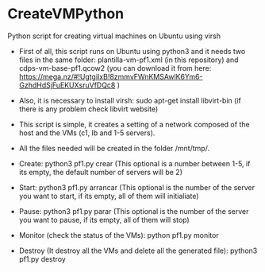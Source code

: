# CreateVMPython
Python script for creating virtual machines on Ubuntu using virsh

- First of all, this script runs on Ubuntu using python3 and it needs two files in the same folder: plantilla-vm-pf1.xml (in this repository) and cdps-vm-base-pf1.qcow2 (you can download it from here: https://mega.nz/#!UgtgiIxB!8zmmvFWnKMSAwlK6Ym6-GzhdHdSjFuEKUXsruVfDQc8 )
- Also, it is necessary to install virsh: sudo apt-get install libvirt-bin (if there is any problem check libvirt website)

- This script is simple, it creates a setting of a network composed of the host and the VMs (c1, lb and 1-5 servers).
- All the files needed will be created in the folder /mnt/tmp/.
- Create: python3 pf1.py crear <optional> (This optional is a number between 1-5, if its empty, the default number of servers will be 2)
- Start: python3 pf1.py arrancar <optional> (This optional is the number of the server you want to start, if its empty, all of them will initialiate)
- Pause: python3 pf1.py parar <optional> (This optional is the number of the server you want to pause, if its empty, all of them will stop)
- Monitor (check the status of the VMs): python pf1.py monitor
- Destroy (It destroy all the VMs and delete all the generated file): python3 pf1.py destroy
